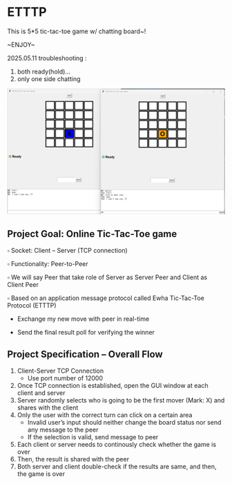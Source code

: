# ETTTP
This is 5*5 tic-tac-toe game w/ chatting board~!

~ENJOY~

2025.05.11 troubleshooting : 
1. both ready(hold)...
2. only one side chatting

![img.png](img.png)
## Project Goal: Online Tic-Tac-Toe game

▫ Socket: Client – Server (TCP connection)

▫ Functionality: Peer-to-Peer

▫ We will say Peer that take role of Server as Server Peer and Client as Client Peer

▫ Based on an application message protocol called Ewha Tic-Tac-Toe Protocol (ETTTP)

   - Exchange my new move with peer in real-time
 
   - Send the final result poll for verifying the winner

## Project Specification – Overall Flow

1) Client-Server TCP Connection 
    - Use port number of 12000
2) Once TCP connection is established, open the GUI window at each client and server
3) Server randomly selects who is going to be the first mover (Mark: X) and shares with the client
4) Only the user with the correct turn can click on a certain area
    - Invalid user’s input should neither change the board status nor send any message to the peer
    - If the selection is valid, send message to peer
5) Each client or server needs to continously check whether the game is over
6) Then, the result is shared with the peer
7) Both server and client double-check if the results are same, and then, the game is over
